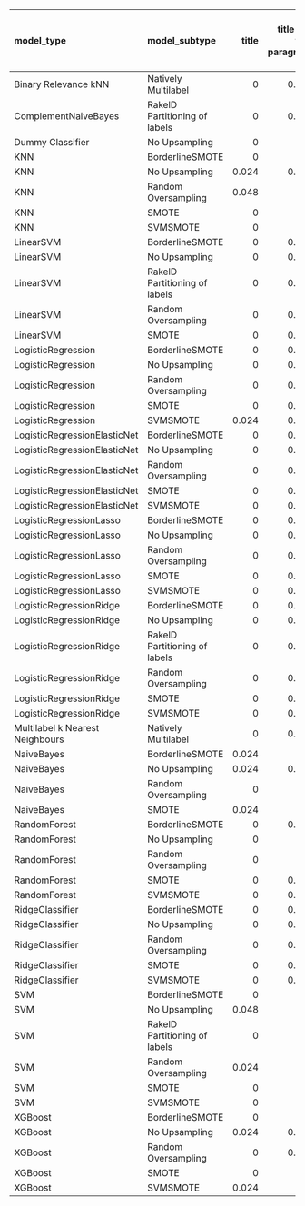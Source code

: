 | model_type                      | model_subtype                 |   title |   title and first paragraph |   title and 5 sentences |   title and 10 sentences |   title and first sentence each paragraph | raw text   |
|:--------------------------------|:------------------------------|--------:|----------------------------:|------------------------:|-------------------------:|------------------------------------------:|:-----------|
| Binary Relevance kNN            | Natively Multilabel           |   0     |                       0.024 |                   0     |                    0     |                                     0     | 0.000      |
| ComplementNaiveBayes            | RakelD Partitioning of labels |   0     |                       0.024 |                   0     |                    0.095 |                                     0     | 0.048      |
| Dummy Classifier                | No Upsampling                 |   0     |                       0     |                   0     |                    0     |                                     0     | 0.000      |
| KNN                             | BorderlineSMOTE               |   0     |                       0     |                   0     |                    0     |                                     0     | 0.000      |
| KNN                             | No Upsampling                 |   0.024 |                       0.024 |                   0.024 |                    0     |                                     0     | 0.000      |
| KNN                             | Random Oversampling           |   0.048 |                       0     |                   0     |                    0     |                                     0     | 0.024      |
| KNN                             | SMOTE                         |   0     |                       0     |                   0     |                    0     |                                     0     | 0.000      |
| KNN                             | SVMSMOTE                      |   0     |                       0     |                   0     |                    0     |                                     0     | 0.000      |
| LinearSVM                       | BorderlineSMOTE               |   0     |                       0.048 |                   0.048 |                    0.071 |                                     0.024 | 0.071      |
| LinearSVM                       | No Upsampling                 |   0     |                       0.048 |                   0.048 |                    0.071 |                                     0.024 | 0.071      |
| LinearSVM                       | RakelD Partitioning of labels |   0     |                       0.024 |                   0.048 |                    0.024 |                                     0     | 0.024      |
| LinearSVM                       | Random Oversampling           |   0     |                       0.048 |                   0.048 |                    0.071 |                                     0.024 | 0.071      |
| LinearSVM                       | SMOTE                         |   0     |                       0.048 |                   0.048 |                    0.071 |                                     0.024 | 0.071      |
| LogisticRegression              | BorderlineSMOTE               |   0     |                       0.048 |                   0.048 |                    0.071 |                                     0.024 | 0.071      |
| LogisticRegression              | No Upsampling                 |   0     |                       0.048 |                   0.048 |                    0.048 |                                     0.024 | 0.071      |
| LogisticRegression              | Random Oversampling           |   0     |                       0.048 |                   0.048 |                    0.071 |                                     0.024 | 0.071      |
| LogisticRegression              | SMOTE                         |   0     |                       0.048 |                   0.048 |                    0.048 |                                     0.048 | 0.071      |
| LogisticRegression              | SVMSMOTE                      |   0.024 |                       0.048 |                   0.024 |                    0.071 |                                     0.048 | 0.071      |
| LogisticRegressionElasticNet    | BorderlineSMOTE               |   0     |                       0.071 |                   0.024 |                    0.071 |                                     0.071 | 0.119      |
| LogisticRegressionElasticNet    | No Upsampling                 |   0     |                       0.071 |                   0.024 |                    0.048 |                                     0.071 | 0.119      |
| LogisticRegressionElasticNet    | Random Oversampling           |   0     |                       0.071 |                   0     |                    0.048 |                                     0.071 | **0.143**  |
| LogisticRegressionElasticNet    | SMOTE                         |   0     |                       0.071 |                   0.024 |                    0.071 |                                     0.071 | 0.119      |
| LogisticRegressionElasticNet    | SVMSMOTE                      |   0     |                       0.048 |                   0     |                    0.095 |                                     0.071 | 0.095      |
| LogisticRegressionLasso         | BorderlineSMOTE               |   0     |                       0.071 |                   0.024 |                    0.024 |                                     0.024 | 0.119      |
| LogisticRegressionLasso         | No Upsampling                 |   0     |                       0.071 |                   0.024 |                    0.024 |                                     0.024 | 0.119      |
| LogisticRegressionLasso         | Random Oversampling           |   0     |                       0.048 |                   0.024 |                    0.024 |                                     0.024 | 0.119      |
| LogisticRegressionLasso         | SMOTE                         |   0     |                       0.071 |                   0.024 |                    0.024 |                                     0.024 | 0.095      |
| LogisticRegressionLasso         | SVMSMOTE                      |   0     |                       0.071 |                   0.024 |                    0.048 |                                     0.024 | 0.095      |
| LogisticRegressionRidge         | BorderlineSMOTE               |   0     |                       0.048 |                   0.024 |                    0.048 |                                     0     | 0.095      |
| LogisticRegressionRidge         | No Upsampling                 |   0     |                       0.048 |                   0.024 |                    0.071 |                                     0.024 | 0.071      |
| LogisticRegressionRidge         | RakelD Partitioning of labels |   0     |                       0.024 |                   0.048 |                    0.024 |                                     0.048 | 0.095      |
| LogisticRegressionRidge         | Random Oversampling           |   0     |                       0.048 |                   0.024 |                    0.071 |                                     0     | 0.095      |
| LogisticRegressionRidge         | SMOTE                         |   0     |                       0.024 |                   0.024 |                    0.048 |                                     0     | 0.095      |
| LogisticRegressionRidge         | SVMSMOTE                      |   0     |                       0.048 |                   0.024 |                    0.071 |                                     0     | 0.095      |
| Multilabel k Nearest Neighbours | Natively Multilabel           |   0     |                       0.024 |                   0.071 |                    0     |                                     0.024 | 0.071      |
| NaiveBayes                      | BorderlineSMOTE               |   0.024 |                       0     |                   0     |                    0     |                                     0.024 | 0.024      |
| NaiveBayes                      | No Upsampling                 |   0.024 |                       0.024 |                   0     |                    0.048 |                                     0     | 0.048      |
| NaiveBayes                      | Random Oversampling           |   0     |                       0     |                   0     |                    0     |                                     0.024 | 0.000      |
| NaiveBayes                      | SMOTE                         |   0.024 |                       0     |                   0.024 |                    0     |                                     0.024 | 0.000      |
| RandomForest                    | BorderlineSMOTE               |   0     |                       0.048 |                   0.024 |                    0     |                                     0.024 | 0.024      |
| RandomForest                    | No Upsampling                 |   0     |                       0     |                   0     |                    0.048 |                                     0.024 | 0.024      |
| RandomForest                    | Random Oversampling           |   0     |                       0     |                   0     |                    0.024 |                                     0.024 | 0.071      |
| RandomForest                    | SMOTE                         |   0     |                       0.048 |                   0.024 |                    0.048 |                                     0     | 0.048      |
| RandomForest                    | SVMSMOTE                      |   0     |                       0.024 |                   0.024 |                    0.024 |                                     0.048 | 0.024      |
| RidgeClassifier                 | BorderlineSMOTE               |   0     |                       0.048 |                   0.024 |                    0.071 |                                     0     | 0.119      |
| RidgeClassifier                 | No Upsampling                 |   0     |                       0.048 |                   0.024 |                    0.071 |                                     0     | 0.119      |
| RidgeClassifier                 | Random Oversampling           |   0     |                       0.048 |                   0.024 |                    0.071 |                                     0     | 0.119      |
| RidgeClassifier                 | SMOTE                         |   0     |                       0.048 |                   0.024 |                    0.071 |                                     0     | 0.119      |
| RidgeClassifier                 | SVMSMOTE                      |   0     |                       0.048 |                   0.024 |                    0.071 |                                     0.024 | 0.095      |
| SVM                             | BorderlineSMOTE               |   0     |                       0     |                   0     |                    0     |                                     0     | 0.000      |
| SVM                             | No Upsampling                 |   0.048 |                       0     |                   0.024 |                    0     |                                     0     | 0.000      |
| SVM                             | RakelD Partitioning of labels |   0     |                       0     |                   0.048 |                    0     |                                     0     | 0.000      |
| SVM                             | Random Oversampling           |   0.024 |                       0     |                   0     |                    0     |                                     0.048 | 0.000      |
| SVM                             | SMOTE                         |   0     |                       0     |                   0     |                    0     |                                     0     | 0.000      |
| SVM                             | SVMSMOTE                      |   0     |                       0     |                   0     |                    0     |                                     0     | 0.000      |
| XGBoost                         | BorderlineSMOTE               |   0     |                       0     |                   0     |                    0     |                                     0.048 | 0.024      |
| XGBoost                         | No Upsampling                 |   0.024 |                       0.024 |                   0     |                    0.024 |                                     0.024 | 0.000      |
| XGBoost                         | Random Oversampling           |   0     |                       0.024 |                   0.024 |                    0     |                                     0.048 | 0.024      |
| XGBoost                         | SMOTE                         |   0     |                       0     |                   0.024 |                    0     |                                     0.048 | 0.024      |
| XGBoost                         | SVMSMOTE                      |   0.024 |                       0     |                   0.024 |                    0     |                                     0.048 | 0.000      |